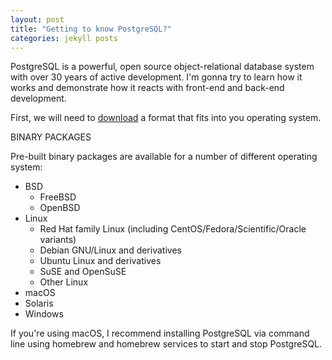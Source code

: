 ```yaml
---
layout: post
title: "Getting to know PostgreSQL?"
categories: jekyll posts
---
```


PostgreSQL is a powerful, open source object-relational database system with over 30 years of active development. I'm gonna try to learn how it works and demonstrate how it reacts with front-end and back-end development.

First, we will need to [download][download] a format that fits into you operating system.

BINARY PACKAGES

Pre-built binary packages are available for a number of different operating system:

+ BSD
    + FreeBSD
    + OpenBSD
+ Linux
    + Red Hat family Linux (including CentOS/Fedora/Scientific/Oracle variants)
    + Debian GNU/Linux and derivatives
    + Ubuntu Linux and derivatives
    + SuSE and OpenSuSE
    + Other Linux
+ macOS
+ Solaris
+ Windows

If you're using macOS, I recommend installing PostgreSQL via command line using homebrew and homebrew services to start and stop PostgreSQL.

[download]:https://www.postgresql.org/download/
